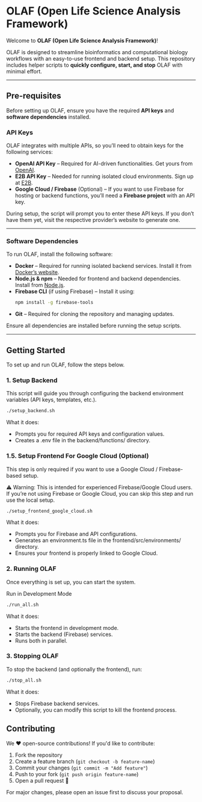 # OLAF (Open Life Science Analysis Framework)

Welcome to **OLAF (Open Life Science Analysis Framework)**!  

OLAF is designed to streamline bioinformatics and computational biology workflows with an easy-to-use frontend and backend setup. This repository includes helper scripts to **quickly configure, start, and stop** OLAF with minimal effort.

---

## **Pre-requisites**

Before setting up OLAF, ensure you have the required **API keys** and **software dependencies** installed.

### **API Keys**
OLAF integrates with multiple APIs, so you’ll need to obtain keys for the following services:
- **OpenAI API Key** – Required for AI-driven functionalities. Get yours from [OpenAI](https://openai.com).
- **E2B API Key** – Needed for running isolated cloud environments. Sign up at [E2B](https://e2b.dev).
- **Google Cloud / Firebase** (Optional) – If you want to use Firebase for hosting or backend functions, you’ll need a **Firebase project** with an API key.

During setup, the script will prompt you to enter these API keys. If you don’t have them yet, visit the respective provider’s website to generate one.

---

### **Software Dependencies**
To run OLAF, install the following software:
- **Docker** – Required for running isolated backend services. Install it from [Docker’s website](https://www.docker.com/get-started).
- **Node.js & npm** – Needed for frontend and backend dependencies. Install from [Node.js](https://nodejs.org).
- **Firebase CLI** (if using Firebase) – Install it using:
  ```bash
  npm install -g firebase-tools
  ```
- **Git** – Required for cloning the repository and managing updates.

Ensure all dependencies are installed before running the setup scripts.

---
## **Getting Started**
To set up and run OLAF, follow the steps below.  

### **1. Setup Backend**
This script will guide you through configuring the backend environment variables (API keys, templates, etc.).

```bash
./setup_backend.sh
```

What it does:
* Prompts you for required API keys and configuration values.
* Creates a .env file in the backend/functions/ directory.


### **1.5. Setup Frontend For Google Cloud (Optional)**

This step is only required if you want to use a Google Cloud / Firebase-based setup.

⚠️ Warning: This is intended for experienced Firebase/Google Cloud users. If you’re not using Firebase or Google Cloud, you can skip this step and run use the local setup.

```bash
./setup_frontend_google_cloud.sh
```

What it does:
* Prompts you for Firebase and API configurations.
* Generates an environment.ts file in the frontend/src/environments/ directory.
* Ensures your frontend is properly linked to Google Cloud.

### **2. Running OLAF**

Once everything is set up, you can start the system.

Run in Development Mode

```bash
./run_all.sh
```

What it does:
* Starts the frontend in development mode.
* Starts the backend (Firebase) services.
* Runs both in parallel.

### **3. Stopping OLAF**

To stop the backend (and optionally the frontend), run:

```bash
./stop_all.sh
```

What it does:
* Stops Firebase backend services.
* Optionally, you can modify this script to kill the frontend process.

## Contributing

We ❤️ open-source contributions! If you'd like to contribute:

1. Fork the repository
2. Create a feature branch (`git checkout -b feature-name`)
3. Commit your changes (`git commit -m "Add feature"`)
4. Push to your fork (`git push origin feature-name`)
5. Open a pull request 🚀

For major changes, please open an issue first to discuss your proposal.